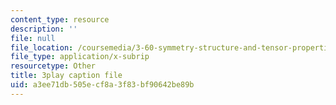 ```yaml
---
content_type: resource
description: ''
file: null
file_location: /coursemedia/3-60-symmetry-structure-and-tensor-properties-of-materials-fall-2005/a3ee71db505ecf8a3f83bf90642be89b_Bd4Q4Dl4brc.srt
file_type: application/x-subrip
resourcetype: Other
title: 3play caption file
uid: a3ee71db-505e-cf8a-3f83-bf90642be89b
---
```

